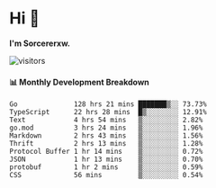 # Hi 👋

**I'm Sorcererxw.**
 
![visitors](https://visitor-badge.glitch.me/badge?page_id=sorcererxw.sorcererx)

#### 📊 Monthly Development Breakdown

<!--START_SECTION:waka-->
```text
Go              128 hrs 21 mins ███████▒░░ 73.73%
TypeScript      22 hrs 28 mins  █▒░░░░░░░░ 12.91%
Text            4 hrs 54 mins   ▒░░░░░░░░░ 2.82%
go.mod          3 hrs 24 mins   ▒░░░░░░░░░ 1.96%
Markdown        2 hrs 43 mins   ▒░░░░░░░░░ 1.56%
Thrift          2 hrs 13 mins   ▒░░░░░░░░░ 1.28%
Protocol Buffer 1 hr 14 mins    ▒░░░░░░░░░ 0.72%
JSON            1 hr 13 mins    ▒░░░░░░░░░ 0.70%
protobuf        1 hr 2 mins     ▒░░░░░░░░░ 0.59%
CSS             56 mins         ▒░░░░░░░░░ 0.54%
```
<!--END_SECTION:waka-->
